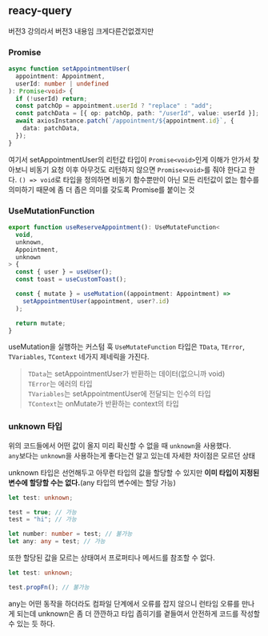 ## reacy-query

버전3 강의라서 버전3 내용임 크게다른건없겠지만

### Promise<void>

```ts
async function setAppointmentUser(
  appointment: Appointment,
  userId: number | undefined
): Promise<void> {
  if (!userId) return;
  const patchOp = appointment.userId ? "replace" : "add";
  const patchData = [{ op: patchOp, path: "/userId", value: userId }];
  await axiosInstance.patch(`/appointment/${appointment.id}`, {
    data: patchData,
  });
}
```

여기서 setAppointmentUser의 리턴값 타입이 `Promise<void>`인게 이해가 안가서 찾아보니 비동기 요청 이후 아무것도 리턴하지 않으면 `Promise<void>`를 줘야 한다고 한다. `() => void`로 타입을 정의하면 비동기 함수뿐만이 아닌 모든 리턴값이 없는 함수를 의미하기 때문에 좀 더 좁은 의미를 갖도록 Promise를 붙이는 것

### UseMutationFunction

```ts
export function useReserveAppointment(): UseMutateFunction<
  void,
  unknown,
  Appointment,
  unknown
> {
  const { user } = useUser();
  const toast = useCustomToast();

  const { mutate } = useMutation((appointment: Appointment) =>
    setAppointmentUser(appointment, user?.id)
  );

  return mutate;
}
```

useMutation을 실행하는 커스텀 훅
`UseMutateFunction` 타입은 `TData`, `TError`, `TVariables`, `TContext` 네가지 제네릭을 가진다.

> `TData`는 setAppointmentUser가 반환하는 데이터(없으니까 void)  
> `TError`는 에러의 타입  
> `TVariables`는 setAppointmentUser에 전달되는 인수의 타입  
> `TContext`는 onMutate가 반환하는 context의 타입

### unknown 타입

위의 코드들에서 어떤 값이 올지 미리 확신할 수 없을 때 `unknown`을 사용했다.  
`any`보다는 `unknown`을 사용하는게 좋다는건 알고 있는데 자세한 차이점은 모르던 상태

unknown 타입은 선언해두고 아무런 타입의 값을 할당할 수 있지만 **이미 타입이 지정된 변수에 할당할 수는 없다.**(any 타입의 변수에는 할당 가능)

```ts
let test: unknown;

test = true; // 가능
test = "hi"; // 가능

let number: number = test; // 불가능
let any: any = test; // 가능
```

또한 할당된 값을 모르는 상태여서 프로퍼티나 메서드를 참조할 수 없다.

```ts
let test: unknown;

test.propFn(); // 불가능
```

any는 어떤 동작을 하더라도 컴파일 단계에서 오류를 잡지 않으니 런타임 오류를 만나게 되는데 unknown은 좀 더 깐깐하고 타입 좁히기를 곁들여서 안전하게 코드를 작성할 수 있는 듯 하다.
